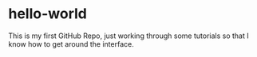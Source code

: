 # hello-world
This is my first GitHub Repo, just working through some tutorials so that I know how to get around the interface.
